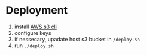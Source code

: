 # Deployment

1. install [AWS s3 cli](https://docs.aws.amazon.com/cli/latest/userguide/getting-started-install.html)
2. configure keys
3. if nessecary, upadate host s3 bucket in `/deploy.sh`
4. run `./deploy.sh`


